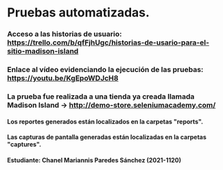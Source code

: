 # Pruebas automatizadas.
### Acceso a las historias de usuario: https://trello.com/b/qfFjhUgc/historias-de-usario-para-el-sitio-madison-island
### Enlace al vídeo evidenciando la ejecución de las pruebas: https://youtu.be/KgEpoWDJcH8
### La prueba fue realizada a una tienda ya creada llamada Madison Island -> http://demo-store.seleniumacademy.com/
#### Los reportes generados están localizados en la carpetas "reports".
#### Las capturas de pantalla generadas están localizadas en la carpetas "captures".
#### Estudiante: Chanel Mariannis Paredes Sánchez (2021-1120)
